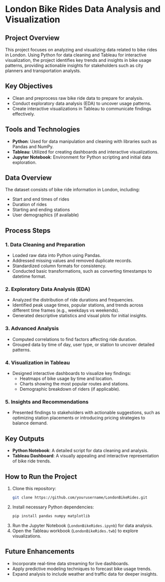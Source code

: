# London Bike Rides Data Analysis and Visualization

## Project Overview

This project focuses on analyzing and visualizing data related to bike rides in London. Using Python for data cleaning and Tableau for interactive visualization, the project identifies key trends and insights in bike usage patterns, providing actionable insights for stakeholders such as city planners and transportation analysts.

## Key Objectives

- Clean and preprocess raw bike ride data to prepare for analysis.
- Conduct exploratory data analysis (EDA) to uncover usage patterns.
- Create interactive visualizations in Tableau to communicate findings effectively.

## Tools and Technologies

- **Python**: Used for data manipulation and cleaning with libraries such as Pandas and NumPy.
- **Tableau**: Utilized for creating dashboards and interactive visualizations.
- **Jupyter Notebook**: Environment for Python scripting and initial data exploration.

## Data Overview

The dataset consists of bike ride information in London, including:
- Start and end times of rides
- Duration of rides
- Starting and ending stations
- User demographics (if available)

## Process Steps

### 1. Data Cleaning and Preparation
- Loaded raw data into Python using Pandas.
- Addressed missing values and removed duplicate records.
- Standardized column formats for consistency.
- Conducted basic transformations, such as converting timestamps to datetime format.

### 2. Exploratory Data Analysis (EDA)
- Analyzed the distribution of ride durations and frequencies.
- Identified peak usage times, popular stations, and trends across different time frames (e.g., weekdays vs weekends).
- Generated descriptive statistics and visual plots for initial insights.

### 3. Advanced Analysis
- Computed correlations to find factors affecting ride duration.
- Grouped data by time of day, user type, or station to uncover detailed patterns.

### 4. Visualization in Tableau
- Designed interactive dashboards to visualize key findings:
  - Heatmaps of bike usage by time and location.
  - Charts showing the most popular routes and stations.
  - Demographic breakdown of riders (if applicable).

### 5. Insights and Recommendations
- Presented findings to stakeholders with actionable suggestions, such as optimizing station placements or introducing pricing strategies to balance demand.

## Key Outputs

- **Python Notebook**: A detailed script for data cleaning and analysis.
- **Tableau Dashboard**: A visually appealing and interactive representation of bike ride trends.

## How to Run the Project

1. Clone this repository:
   ```bash
   git clone https://github.com/yourusername/LondonBikeRides.git
   ```
2. Install necessary Python dependencies:
   ```bash
   pip install pandas numpy matplotlib
   ```
3. Run the Jupyter Notebook (`LondonBikeRides.ipynb`) for data analysis.
4. Open the Tableau workbook (`LondonBikeRides.twb`) to explore visualizations.

## Future Enhancements

- Incorporate real-time data streaming for live dashboards.
- Apply predictive modeling techniques to forecast bike usage trends.
- Expand analysis to include weather and traffic data for deeper insights.
